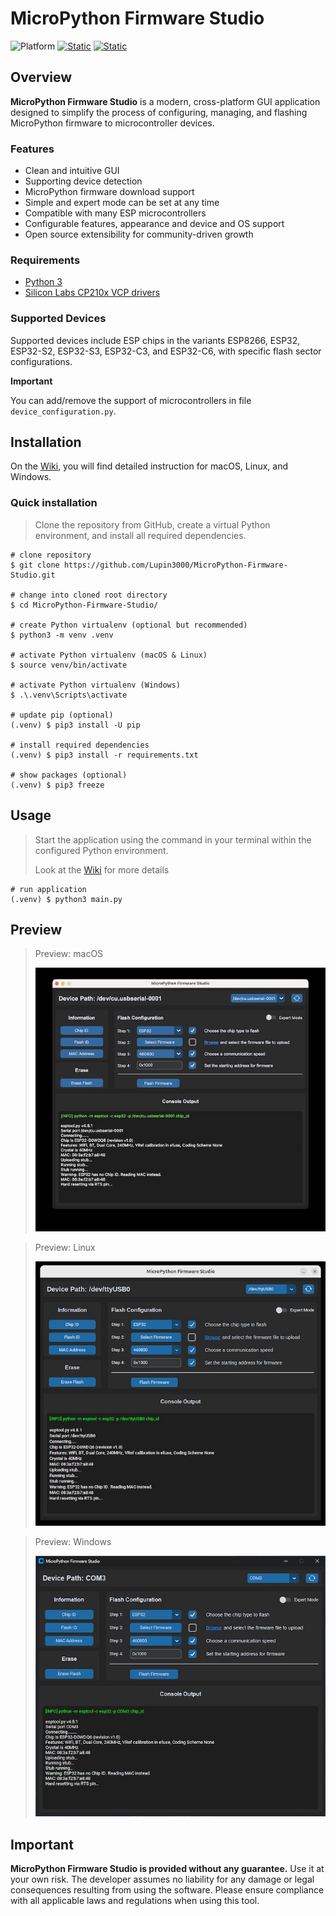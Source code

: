 # MicroPython Firmware Studio

![Platform](https://img.shields.io/badge/platform-macOS%20%7C%20Linux%20%7C%20Windows-green)
[![Static](https://img.shields.io/badge/esptool-==4.8.1-green)](https://docs.espressif.com/projects/esptool/en/latest/esp32/)
[![Static](https://img.shields.io/badge/python-==3.12.2-green)](https://python.org)

## Overview

**MicroPython Firmware Studio** is a modern, cross-platform GUI application designed to simplify the process of configuring, managing, and flashing MicroPython firmware to microcontroller devices.

### Features

- Clean and intuitive GUI
- Supporting device detection
- MicroPython firmware download support
- Simple and expert mode can be set at any time
- Compatible with many ESP microcontrollers
- Configurable features, appearance and device and OS support
- Open source extensibility for community-driven growth

### Requirements

- [Python 3](https://www.python.org)
- [Silicon Labs CP210x VCP drivers](https://www.silabs.com/developer-tools/usb-to-uart-bridge-vcp-drivers?tab=downloads)

### Supported Devices

Supported devices include ESP chips in the variants ESP8266, ESP32, ESP32-S2, ESP32-S3, ESP32-C3, and ESP32-C6, with specific flash sector configurations.

**Important**

You can add/remove the support of microcontrollers in file `device_configuration.py`.

## Installation

On the [Wiki](https://github.com/Lupin3000/MicroPython-Firmware-Studio/wiki/Installation), you will find detailed instruction for macOS, Linux, and Windows.

### Quick installation

> Clone the repository from GitHub, create a virtual Python environment, and install all required dependencies.

```shell
# clone repository
$ git clone https://github.com/Lupin3000/MicroPython-Firmware-Studio.git

# change into cloned root directory
$ cd MicroPython-Firmware-Studio/

# create Python virtualenv (optional but recommended)
$ python3 -m venv .venv

# activate Python virtualenv (macOS & Linux)
$ source venv/bin/activate

# activate Python virtualenv (Windows)
$ .\.venv\Scripts\activate

# update pip (optional)
(.venv) $ pip3 install -U pip

# install required dependencies
(.venv) $ pip3 install -r requirements.txt

# show packages (optional)
(.venv) $ pip3 freeze
```

## Usage

> Start the application using the command in your terminal within the configured Python environment.
> 
> Look at the [Wiki](https://github.com/Lupin3000/MicroPython-Firmware-Studio/wiki/Run-application) for more details

```shell
# run application
(.venv) $ python3 main.py
```

## Preview

> Preview: macOS
>
> ![Screenshot macOS](img/screenshot_macos.jpg)

> Preview: Linux
> 
> ![Screenshot Linux](img/screeshot_linux.jpg)

> Preview: Windows
> 
> ![Screenshot Windows](img/screenshot_windows.jpg)

## Important

**MicroPython Firmware Studio is provided without any guarantee.** Use it at your own risk. The developer assumes no liability for any damage or legal consequences resulting from using the software. Please ensure compliance with all applicable laws and regulations when using this tool.
